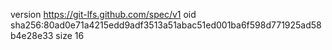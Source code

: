 version https://git-lfs.github.com/spec/v1
oid sha256:80ad0e71a4215edd9adf3513a51abac51ed001ba6f598d771925ad58b4e28e33
size 16
